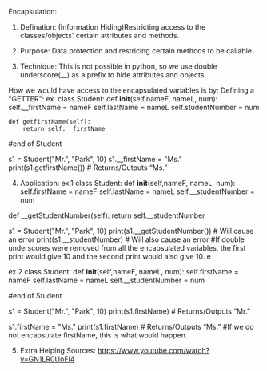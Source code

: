Encapsulation: 

1. Defination: 
(Information Hiding)Restricting access to the classes/objects' certain attributes and methods.

2. Purpose: 
Data protection and restricing certain methods to be callable.

3. Technique:
This is not possible in python, so we use double underscore(__) as a prefix to hide attributes and objects 

How we would have access to the encapsulated variables is by: 
Defining a "GETTER":
ex.
class Student:
    def __init__(self,nameF, nameL, num):
        self.__firstName = nameF
        self.lastName = nameL
        self.studentNumber = num

    def getfirstName(self):
        return self.__firstName

#end of Student

s1 = Student("Mr.", "Park", 10)
s1.__firstName = "Ms."
print(s1.getfirstName()) # Returns/Outputs “Ms.”


4. Application: 
ex.1
class Student:
  def __init__(self,nameF, nameL, num):
    self.firstName = nameF
    self.lastName = nameL
    self.__studentNumber = num
  
  def __getStudentNumber(self):
    return self.__studentNumber
    
s1 = Student("Mr.", "Park", 10)
print(s1.__getStudentNumber()) # Will cause an error
print(s1.__studentNumber) # Will also cause an error
#If double underscores were removed from all the encapsulated variables, the first print would give 10 and the second print would also give 10. e


ex.2
class Student:
  def __init__(self,nameF, nameL, num):
    self.firstName = nameF
    self.lastName = nameL
    self.__studentNumber = num

#end of Student

s1 = Student("Mr.", "Park", 10)
print(s1.firstName) # Returns/Outputs “Mr.”

s1.firstName = "Ms."
print(s1.firstName) # Returns/Outputs “Ms.”
#If we do not encapsulate firstName, this is what would happen. 

5. Extra Helping Sources: 
https://www.youtube.com/watch?v=GN1LR0UoFI4
